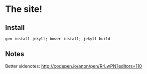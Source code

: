 # The site!

## Install

`gem install jekyll; bower install; jekyll build`

## Notes

Better sidenotes: http://codepen.io/anon/pen/RrLwPN?editors=110